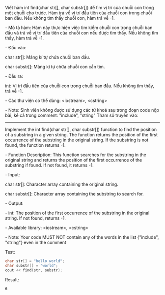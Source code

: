 Viết hàm int find(char str[], char substr[]) để tìm vị trí của chuỗi con trong một chuỗi cho trước. Hàm trả về vị trí đầu tiên của chuỗi con trong chuỗi ban đầu. Nếu không tìm thấy chuỗi con, hàm trả về -1.

\- Mô tả hàm: Hàm này thực hiện việc tìm kiếm chuỗi con trong chuỗi ban đầu và trả về vị trí đầu tiên của chuỗi con nếu được tìm thấy. Nếu không tìm thấy, hàm trả về -1.

\- Đầu vào: 

char str[]: Mảng kí tự chứa chuỗi ban đầu.

char substr[]: Mảng kí tự chứa chuỗi con cần tìm.

\- Đầu ra:

int: Vị trí đầu tiên của chuỗi con trong chuỗi ban đầu. Nếu không tìm thấy, trả về -1.

\- Các thư viện có thể dùng: \<iostream>, \<cstring>

\- Note: Sinh viên không được sử dụng các từ khoá sau trong đoạn code nộp bài, kể cả trong comment: "include", "string"
Tham số truyền vào: 

---------------------------------------

Implement the int find(char str[], char substr[]) function to find the position of a substring in a given string. The function returns the position of the first occurrence of the substring in the original string. If the substring is not found, the function returns -1.

\- Function Description: This function searches for the substring in the original string and returns the position of the first occurrence of the substring if found. If not found, it returns -1.

\- Input:

char str[]: Character array containing the original string.

char substr[]: Character array containing the substring to search for.

\- Output:

\- int: The position of the first occurrence of the substring in the original string. If not found, returns -1.

\- Available library: \<iostream>, \<cstring>

\- Note: Your code MUST NOT contain any of the words in the list {"include", "string"} even in the comment

Test:
```cpp
char str[] = "hello world";
char substr[] = "world";
cout << find(str, substr);
```
Result:
```
6
```